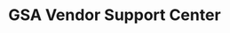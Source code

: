 ---
highlight: "false" 
title: "GSA Vendor Support Center"
description: "Whether you're looking at getting your first contract, researching contract maintenance/compliance, or reporting your contract sales. The Vendor Support Center is here to provide you with the information necessary to help your business be successful."
url-link: "https://vsc.gsa.gov/vsc/"
type: "HTML"
gov-only: "false"
is-external: "true"
publication-date: "August 01, 2023"
reading-time: "5"
resource-type: "tool"
filter: "contract-solutions"
audience: "industry-all-businesses"
branded-offerings: "acquisition-policy-it-category"
---